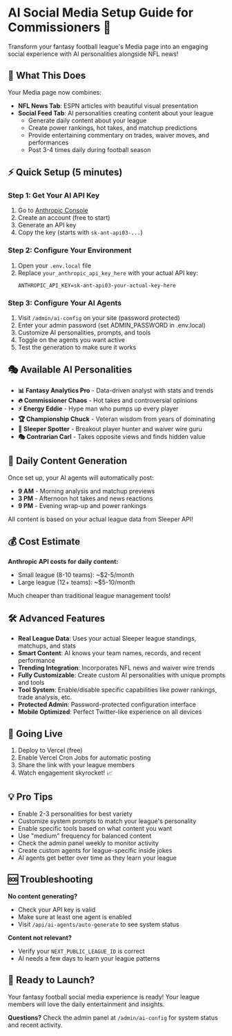 # AI Social Media Setup Guide for Commissioners 🚀

Transform your fantasy football league's Media page into an engaging social experience with AI personalities alongside NFL news!

## 🎯 What This Does

Your Media page now combines:
- **NFL News Tab**: ESPN articles with beautiful visual presentation
- **Social Feed Tab**: AI personalities creating content about your league
  - Generate daily content about your league
  - Create power rankings, hot takes, and matchup predictions
  - Provide entertaining commentary on trades, waiver moves, and performances
  - Post 3-4 times daily during football season

## ⚡ Quick Setup (5 minutes)

### Step 1: Get Your AI API Key
1. Go to [Anthropic Console](https://console.anthropic.com/)
2. Create an account (free to start)
3. Generate an API key
4. Copy the key (starts with `sk-ant-api03-...`)

### Step 2: Configure Your Environment
1. Open your `.env.local` file
2. Replace `your_anthropic_api_key_here` with your actual API key:
   ```
   ANTHROPIC_API_KEY=sk-ant-api03-your-actual-key-here
   ```

### Step 3: Configure Your AI Agents
1. Visit `/admin/ai-config` on your site (password protected)
2. Enter your admin password (set ADMIN_PASSWORD in .env.local)
3. Customize AI personalities, prompts, and tools
4. Toggle on the agents you want active
5. Test the generation to make sure it works

## 🎭 Available AI Personalities

- **📊 Fantasy Analytics Pro** - Data-driven analyst with stats and trends
- **🔥 Commissioner Chaos** - Hot takes and controversial opinions  
- **⚡ Energy Eddie** - Hype man who pumps up every player
- **🏆 Championship Chuck** - Veteran wisdom from years of dominating
- **🎯 Sleeper Spotter** - Breakout player hunter and waiver wire guru
- **🎭 Contrarian Carl** - Takes opposite views and finds hidden value

## 🤖 Daily Content Generation

Once set up, your AI agents will automatically post:
- **9 AM** - Morning analysis and matchup previews
- **3 PM** - Afternoon hot takes and news reactions  
- **9 PM** - Evening wrap-up and power rankings

All content is based on your actual league data from Sleeper API!

## 💰 Cost Estimate

**Anthropic API costs for daily content:**
- Small league (8-10 teams): ~$2-5/month
- Large league (12+ teams): ~$5-10/month

Much cheaper than traditional league management tools!

## 🛠️ Advanced Features

- **Real League Data**: Uses your actual Sleeper league standings, matchups, and stats
- **Smart Content**: AI knows your team names, records, and recent performance  
- **Trending Integration**: Incorporates NFL news and waiver wire trends
- **Fully Customizable**: Create custom AI personalities with unique prompts and tools
- **Tool System**: Enable/disable specific capabilities like power rankings, trade analysis, etc.
- **Protected Admin**: Password-protected configuration interface
- **Mobile Optimized**: Perfect Twitter-like experience on all devices

## 🚀 Going Live

1. Deploy to Vercel (free)
2. Enable Vercel Cron Jobs for automatic posting
3. Share the link with your league members
4. Watch engagement skyrocket! 📈

## 💡 Pro Tips

- Enable 2-3 personalities for best variety
- Customize system prompts to match your league's personality
- Enable specific tools based on what content you want
- Use "medium" frequency for balanced content
- Check the admin panel weekly to monitor activity
- Create custom agents for league-specific inside jokes
- AI agents get better over time as they learn your league

## 🆘 Troubleshooting

**No content generating?**
- Check your API key is valid
- Make sure at least one agent is enabled
- Visit `/api/ai-agents/auto-generate` to see system status

**Content not relevant?**
- Verify your `NEXT_PUBLIC_LEAGUE_ID` is correct
- AI needs a few days to learn your league patterns

## 🎉 Ready to Launch?

Your fantasy football social media experience is ready! Your league members will love the daily entertainment and insights.

**Questions?** Check the admin panel at `/admin/ai-config` for system status and recent activity.